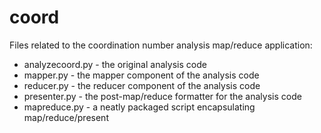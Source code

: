 coord
=========

Files related to the coordination number analysis map/reduce application:

* analyzecoord.py - the original analysis code
* mapper.py - the mapper component of the analysis code
* reducer.py - the reducer component of the analysis code
* presenter.py - the post-map/reduce formatter for the analysis code
* mapreduce.py - a neatly packaged script encapsulating map/reduce/present
